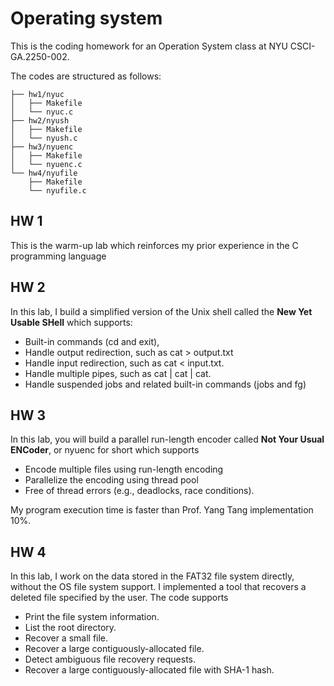# Operating system
This is the coding homework for an Operation System class at NYU CSCI-GA.2250-002.

The codes are structured as follows:
```
├── hw1/nyuc
│   ├── Makefile
│   └── nyuc.c
├── hw2/nyush
│   ├── Makefile
│   └── nyush.c
├── hw3/nyuenc
│   ├── Makefile
│   └── nyuenc.c
└── hw4/nyufile
    ├── Makefile
    └── nyufile.c
```

## HW 1
This is the warm-up lab which reinforces my prior experience in the C programming language

## HW 2
In this lab, I build a simplified version of the Unix shell called the **New Yet Usable SHell** which supports:
- Built-in commands (cd and exit), 
- Handle output redirection, such as cat > output.txt
- Handle input redirection, such as cat < input.txt.
- Handle multiple pipes, such as cat | cat | cat.
- Handle suspended jobs and related built-in commands (jobs and fg)

## HW 3
In this lab, you will build a parallel run-length encoder called **Not Your Usual ENCoder**, or nyuenc for short which supports
- Encode multiple files using run-length encoding
- Parallelize the encoding using thread pool
- Free of thread errors (e.g., deadlocks, race conditions).

My program execution time is faster than Prof. Yang Tang implementation 10%.

## HW 4
In this lab, I work on the data stored in the FAT32 file system directly, without the OS file system support. I implemented a tool that recovers a deleted file specified by the user. The code supports
- Print the file system information. 
- List the root directory.
- Recover a small file.
- Recover a large contiguously-allocated file.
- Detect ambiguous file recovery requests.
- Recover a large contiguously-allocated file with SHA-1 hash.
